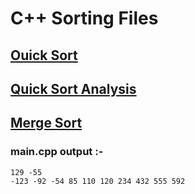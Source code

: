 # C++ Sorting Files
  ## [Ouick Sort](https://youtu.be/SN4x87ZdhGg)
  ## [Quick Sort Analysis](https://youtu.be/xqdTr7xs8QU)
  ## [Merge Sort](https://youtu.be/6Aqxv29RGPc)
  
  ### main.cpp output :- 
  	129 -55
	-123 -92 -54 85 110 120 234 432 555 592
